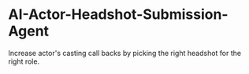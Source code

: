 # AI-Actor-Headshot-Submission-Agent
Increase actor's casting call backs by picking the right headshot for the right role.
